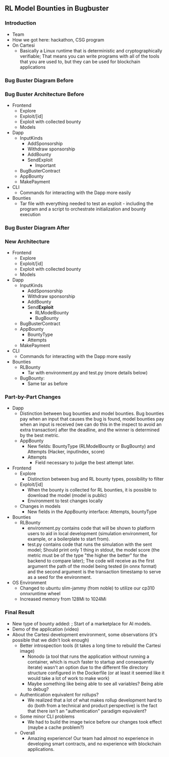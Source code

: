 ## RL Model Bounties in Bugbuster

### Introduction

* Team
* How we got here: hackathon, CSG program
* On Cartesi
	+ Basically a Linux runtime that is deterministic and cryptographically verifiable; That means you can write programs with all of the tools that you are used to, but they can be used for blockchain applications

### Bug Buster Diagram Before

### Bug Buster Architecture Before

* Frontend
	+ Explore
	+ Exploit/[id]
	+ Exploit with collected bounty
	+ Models
* Dapp
	+ InputKinds
		- AddSponsorship
		- Withdraw sponsorship
		- AddBounty
		- SendExploit
			- Important
	+ BugBusterContract
	+ AppBounty
	+ MakePayment
* CLI
	+ Commands for interacting with the Dapp more easily
* Bounties
	+ Tar file with everything needed to test an exploit - including the program and a script to orchestrate initialization and bounty execution

### Bug Buster Diagram After

### New Architecture

* Frontend
	+ Explore
	+ Exploit/[id]
	+ Exploit with collected bounty
	+ Models
* Dapp
	+ InputKinds
		- AddSponsorship
		- Withdraw sponsorship
		- AddBounty
		- Send**Exploit**
			- RLModelBounty
			- BugBounty
	+ BugBusterContract
	+ AppBounty
		- BountyType
		- Attempts
	+ MakePayment
* CLI
	+ Commands for interacting with the Dapp more easily
* Bounties
	+ RLBounty
		- Tar with environment.py and test.py (more details below)
	+ BugBounty:
		- Same tar as before

### Part-by-Part Changes

* Dapp
	+ Distinction between bug bounties and model bounties. Bug bounties pay when an input that causes the bug is found, model bounties pay when an input is received (we can do this in the inspect to avoid an extra transaction) after the deadline, and the winner is determined by the best metric.
	+ AppBounty
		- New fields: BountyType (RLModelBounty or BugBounty) and Attempts (Hacker, inputIndex, score)
		- Attempts
			- Field necessary to judge the best attempt later.
* Frontend
	+ Explore
		- Distinction between bug and RL bounty types, possibility to filter
	+ Exploit/[id]
		- When the bounty is collected for RL bounties, it is possible to download the model (model is public)
		- Environment to test changes locally
	+ Changes in models
		- New fields in the AppBounty interface: Attempts, bountyType
* Bounties
	+ RLBounty
		- environment.py contains code that will be shown to platform users to aid in local development (simulation environment, for example, or a boilerplate to start from).
		- test.py contains code that runs the simulation with the sent model; Should print only 1 thing in stdout, the model score (the metric must be of the type "the higher the better" for the backend to compare later); The code will receive as the first argument the path of the model being tested (in onnx format) and the second argument is the transaction timestamp to serve as a seed for the environment.
* OS Environment
	+ Changed to ubuntu slim-jammy (from noble) to utilize our cp310 onnxruntime wheel
	+ Increased memory from 128Mi to 1024Mi

### Final Result

* New type of bounty added: ; Start of a marketplace for AI models.
* Demo of the application (video)
* About the Cartesi development environment, some observations (it's possible that we didn't look enough)
	+ Better introspection tools (it takes a long time to rebuild the Cartesi image)
		- Nonodo (a tool that runs the application without running a container, which is much faster to startup and consequently iterate) wasn't an option due to the different file directory structure configured in the Dockerfile (or at least it seemed like it would take a lot of work to make work)
		- Maybe something like being able to see all variables? Being able to debug?
	+ Authentication equivalent for rollups?
		- We realized that a lot of what makes rollup development hard to do (both from a technical and product perspective) is the fact that there isn't an "authentication" paradigm equivalent?
	+ Some minor CLI problems
		- We had to build the image twice before our changes took effect (maybe a cache problem?)
	+ Overall
		- Amazing experience! Our team had almost no experience in developing smart contracts, and no experience with blockchain applications.